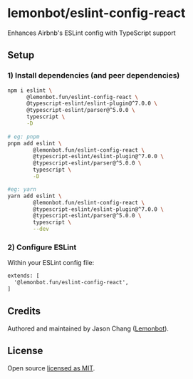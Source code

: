 # lemonbot/eslint-config-react

Enhances Airbnb's ESLint config with TypeScript support

## Setup

### 1) Install dependencies (and peer dependencies)

```bash
npm i eslint \
      @lemonbot.fun/eslint-config-react \
      @typescript-eslint/eslint-plugin@^7.0.0 \
      @typescript-eslint/parser@^5.0.0 \
      typescript \
      -D
            
# eg: pnpm
pnpm add eslint \
        @lemonbot.fun/eslint-config-react \
        @typescript-eslint/eslint-plugin@^7.0.0 \
        @typescript-eslint/parser@^5.0.0 \
        typescript \
        -D

#eg: yarn
yarn add eslint \
        @lemonbot.fun/eslint-config-react \
        @typescript-eslint/eslint-plugin@^7.0.0 \
        @typescript-eslint/parser@^5.0.0 \
        typescript \
        --dev
```

### 2) Configure ESLint

Within your ESLint config file:

```diff
extends: [
  '@lemonbot.fun/eslint-config-react',
]
```

## Credits

Authored and maintained by Jason Chang
([Lemonbot](https://github.com/lemonbot-fun)).

## License

Open source
[licensed as MIT](https://github.com/lemonbot-fun/eslint-config/blob/master/LICENSE).
